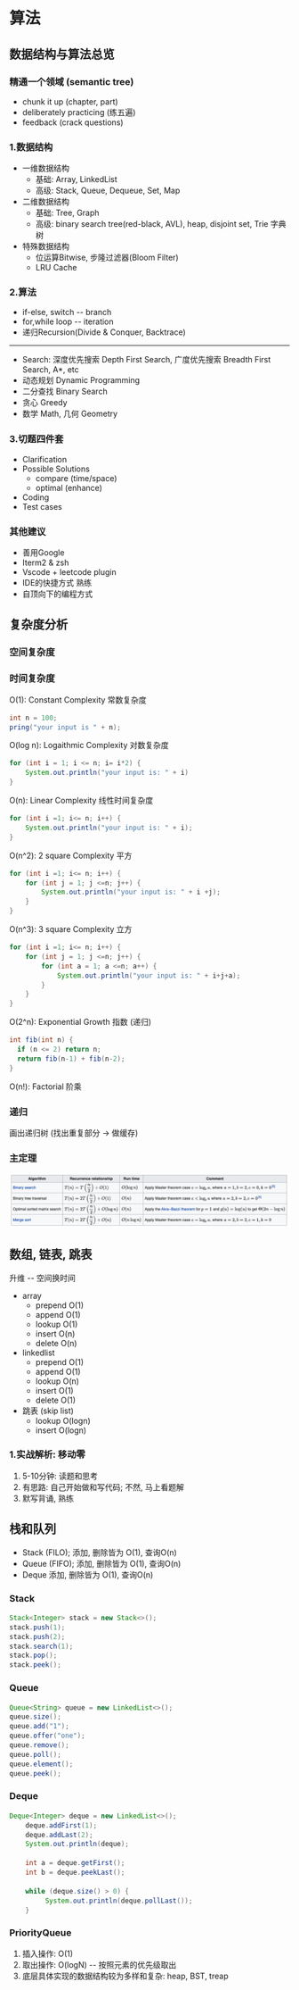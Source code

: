 # 算法

## 数据结构与算法总览

### 精通一个领域 (semantic tree)

- chunk it up (chapter, part)
- deliberately practicing (练五遍)
- feedback (crack questions)

### 1.数据结构

- 一维数据结构
  - 基础: Array, LinkedList
  - 高级: Stack, Queue, Dequeue, Set, Map
- 二维数据结构
  - 基础: Tree, Graph
  - 高级: binary search tree(red-black, AVL), heap, disjoint set, Trie 字典树
- 特殊数据结构
  - 位运算Bitwise, 步隆过滤器(Bloom Filter)
  - LRU Cache

### 2.算法

- if-else, switch -- branch
- for,while loop -- iteration
- 递归Recursion(Divide & Conquer, Backtrace)

---

- Search: 深度优先搜索 Depth First Search, 广度优先搜索 Breadth First Search, A*, etc
- 动态规划 Dynamic Programming
- 二分查找 Binary Search
- 贪心 Greedy
- 数学 Math, 几何 Geometry

### 3.切题四件套

- Clarification
- Possible Solutions
  - compare (time/space)
  - optimal (enhance)
- Coding
- Test cases

### 其他建议

- 善用Google
- Iterm2 & zsh
- Vscode + leetcode plugin
- IDE的快捷方式 熟练
- 自顶向下的编程方式

## 复杂度分析

### 空间复杂度

### 时间复杂度

O(1): Constant Complexity 常数复杂度

```java
int n = 100;
pring("your input is " + n);
```

O(log n): Logaithmic Complexity 对数复杂度

```java
for (int i = 1; i <= n; i= i*2) {
    System.out.println("your input is: " + i)
}
```

O(n): Linear Complexity 线性时间复杂度

```java
for (int i =1; i<= n; i++) {
    System.out.println("your input is: " + i);
}
```

O(n^2): 2 square Complexity 平方

```java
for (int i =1; i<= n; i++) {
    for (int j = 1; j <=n; j++) {
        System.out.println("your input is: " + i +j);
    }
}
```

O(n^3): 3 square Complexity 立方

```java
for (int i =1; i<= n; i++) {
    for (int j = 1; j <=n; j++) {
        for (int a = 1; a <=n; a++) {
            System.out.println("your input is: " + i+j+a);
        }
    }
}
```

O(2^n): Exponential Growth 指数 (递归)

```java
int fib(int n) {
  if (n <= 2) return n;
  return fib(n-1) + fib(n-2);
}
```

O(n!): Factorial 阶乘

### 递归

画出递归树 (找出重复部分 -> 做缓存)

### 主定理

![master](../resources/algorithm/master.png)

## 数组, 链表, 跳表

升维 -- 空间换时间

- array
  - prepend O(1)
  - append O(1)
  - lookup O(1)
  - insert O(n)
  - delete O(n)
- linkedlist
  - prepend O(1)
  - append O(1)
  - lookup O(n)
  - insert O(1)
  - delete O(1)
- 跳表 (skip list)
  - lookup O(logn)
  - insert O(logn)
  
### 1.实战解析: 移动零

1. 5-10分钟: 读题和思考
2. 有思路: 自己开始做和写代码; 不然, 马上看题解
3. 默写背诵, 熟练

## 栈和队列

- Stack (FILO); 添加, 删除皆为 O(1), 查询O(n)
- Queue (FIFO); 添加, 删除皆为 O(1), 查询O(n)
- Deque 添加, 删除皆为 O(1), 查询O(n)

### Stack

```java
Stack<Integer> stack = new Stack<>();
stack.push(1);
stack.push(2);
stack.search(1);
stack.pop();
stack.peek();
```

### Queue

```java
Queue<String> queue = new LinkedList<>();
queue.size();
queue.add("1");
queue.offer("one");
queue.remove();
queue.poll();
queue.element();
queue.peek();
```

### Deque

```java
Deque<Integer> deque = new LinkedList<>();
    deque.addFirst(1);
    deque.addLast(2);
    System.out.println(deque);

    int a = deque.getFirst();
    int b = deque.peekLast();

    while (deque.size() > 0) {
         System.out.println(deque.pollLast());
    }
```

### PriorityQueue

1. 插入操作: O(1)
2. 取出操作: O(logN) -- 按照元素的优先级取出
3. 底层具体实现的数据结构较为多样和复杂: heap, BST, treap
